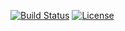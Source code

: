 [![Build Status](https://travis-ci.org/nr-parikh/geocoder_rest_api.svg?branch=master)](https://travis-ci.org/nr-parikh/geocoder_rest_api)
[![License](https://img.shields.io/badge/License-BSD%203--Clause-green.svg)](https://github.com/nr-parikh/geocoder_rest_api/blob/master/LICENSE)

